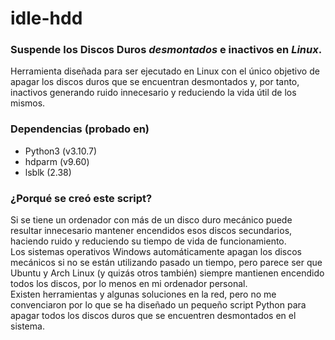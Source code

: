 # idle-hdd

### Suspende los Discos Duros ***desmontados*** e inactivos en *Linux*.

Herramienta diseñada para ser ejecutado en Linux con el único objetivo de apagar
los discos duros que se encuentran desmontados y, por tanto, inactivos generando 
ruido innecesario y reduciendo la vida útil de los mismos.

### Dependencias (probado en)

- Python3 (v3.10.7)
- hdparm (v9.60)
- lsblk (2.38)

### ¿Porqué se creó este script?

Si se tiene un ordenador con más de un disco duro mecánico puede resultar 
innecesario mantener encendidos esos discos secundarios, haciendo ruido y 
reduciendo su tiempo de vida de funcionamiento.  
Los sistemas operativos Windows automáticamente apagan los discos mecánicos 
si no se están utilizando pasado un tiempo, pero parece ser que Ubuntu y Arch
Linux (y quizás otros también) siempre mantienen encendido todos los discos,
por lo menos en mi ordenador personal.  
Existen herramientas y algunas soluciones en la red, pero no me convenciaron
por lo que se ha diseñado un pequeño script Python para apagar todos los discos
duros que se encuentren desmontados en el sistema.  

